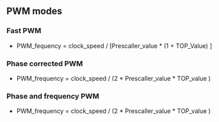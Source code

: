 ## PWM modes

### Fast PWM

- PWM_fequency = clock_speed / [Prescaller_value * (1 + TOP_Value) ]

### Phase corrected PWM

- PWM_frequency = clock_speed / (2 * Prescaller_value * TOP_value )

### Phase and frequency PWM

- PWM_frequency = clock_speed / (2 * Prescaller_value * TOP_value )
